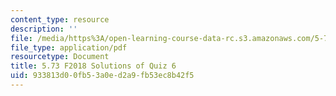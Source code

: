 ```yaml
---
content_type: resource
description: ''
file: /media/https%3A/open-learning-course-data-rc.s3.amazonaws.com/5-73-quantum-mechanics-i-fall-2018/933813d00fb53a0ed2a9fb53ec8b42f5_MIT5_73F18_quiz6_soln.pdf
file_type: application/pdf
resourcetype: Document
title: 5.73 F2018 Solutions of Quiz 6
uid: 933813d0-0fb5-3a0e-d2a9-fb53ec8b42f5
---
```

